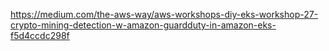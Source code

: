 


https://medium.com/the-aws-way/aws-workshops-diy-eks-workshop-27-crypto-mining-detection-w-amazon-guardduty-in-amazon-eks-f5d4ccdc298f


